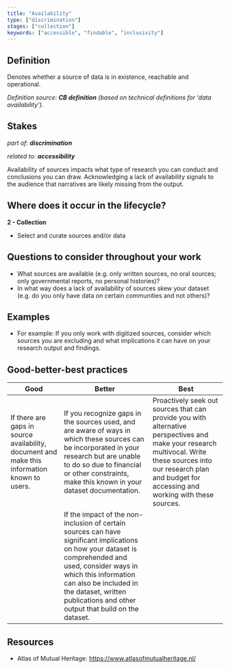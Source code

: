 ```yaml
---
title: "Availability"
type: ["discrimination"]
stages: ["collection"]
keywords: ["accessible", "findable", "inclusivity"]
---
```


## Definition
Denotes whether a source of data is in existence, reachable and operational. 

_Definition source: **CB definition** (based on technical definitions for ‘data availability’)_.

## Stakes
_part of: **discrimination**_

_related to: **accessibility**_

Availability of sources impacts what type of research you can conduct and conclusions you can draw. Acknowledging a lack of availability signals to the audience that narratives are likely missing from the output.  

## Where does it occur in the lifecycle?

**2 - Collection**
- Select and curate sources and/or data

## Questions to consider throughout your work
- What sources are available (e.g. only written sources, no oral sources; only governmental reports, no personal histories)? 
- In what way does a lack of availability of sources skew your dataset (e.g. do you only have data on certain communities and not others)?


## Examples
- For example: If you only work with digitized sources, consider which sources you are excluding and what implications it can have on your research output and findings.  

## Good-better-best practices

| Good | Better | Best|
|---|---|---|
|If there are gaps in source availability, document and make this information known to users.| If you recognize gaps in the sources used, and are aware of ways in which these sources can be incorporated in your research but are unable to do so due to financial or other constraints, make this known in your dataset documentation. | Proactively seek out sources that can provide you with alternative perspectives and make your research multivocal. Write these sources into our research plan and budget for accessing and working with these sources. 
| | If the impact of the non-inclusion of certain sources can have significant implications on how your dataset is comprehended and used, consider ways in which this information can also be included in the dataset, written publications and other output that build on the dataset. | |


## Resources
- Atlas of Mutual Heritage: https://www.atlasofmutualheritage.nl/ 